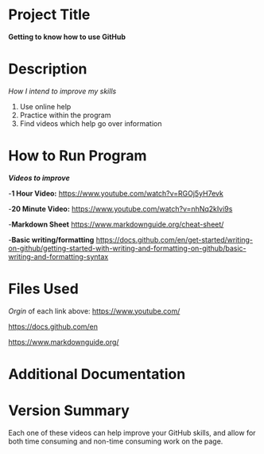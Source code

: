 # Project Title
**Getting to know how to use GitHub**
# Description
*How I intend to improve my skills*
1. Use online help
2. Practice within the program
3. Find videos which help go over information 
# How to Run Program
***Videos to improve***

-**1 Hour Video:** https://www.youtube.com/watch?v=RGOj5yH7evk

-**20 Minute Video:** https://www.youtube.com/watch?v=nhNq2kIvi9s

-**Markdown Sheet** https://www.markdownguide.org/cheat-sheet/
  
-**Basic writing/formatting** https://docs.github.com/en/get-started/writing-on-github/getting-started-with-writing-and-formatting-on-github/basic-writing-and-formatting-syntax  
  
# Files Used 
_Orgin_ of each link above:
https://www.youtube.com/

https://docs.github.com/en

https://www.markdownguide.org/
# Additional Documentation

# Version Summary
Each one of these videos can help improve your GitHub skills, and allow for both time consuming and non-time consuming work on the page. 
